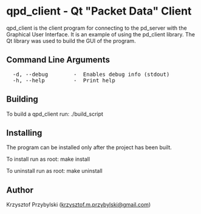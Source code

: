 qpd_client - Qt "Packet Data" Client
====================================
qpd_client is the client program for connecting to the pd_server with the Graphical User Interface.
It is an example of using the pd_client library.
The Qt library was used to build the GUI of the program.

Command Line Arguments
----------------------
<pre>
  -d, --debug        -  Enables debug info (stdout)
  -h, --help         -  Print help
</pre>


Building
--------
To build a qpd_client run:   ./build_script


Installing
----------
The program can be installed only after the project has been built.

To install run as root:   make install

To uninstall run as root:   make uninstall


Author
------
Krzysztof Przybylski (krzysztof.m.przybylski@gmail.com)
